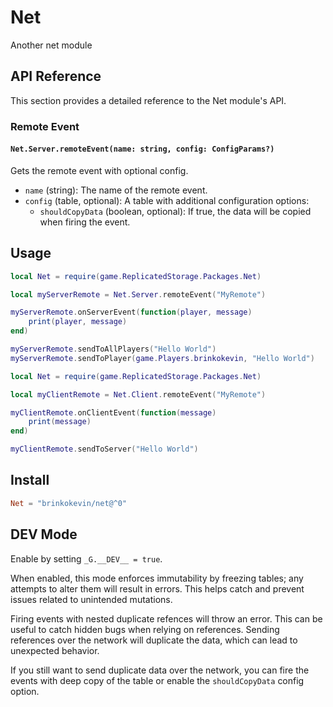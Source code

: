 # Net

Another net module

## API Reference

This section provides a detailed reference to the Net module's API.

### Remote Event

#### `Net.Server.remoteEvent(name: string, config: ConfigParams?)`

Gets the remote event with optional config.

- `name` (string): The name of the remote event.
- `config` (table, optional): A table with additional configuration options:
  - `shouldCopyData` (boolean, optional): If true, the data will be copied when firing the event.

## Usage

```lua
local Net = require(game.ReplicatedStorage.Packages.Net)

local myServerRemote = Net.Server.remoteEvent("MyRemote")

myServerRemote.onServerEvent(function(player, message)
    print(player, message)
end)

myServerRemote.sendToAllPlayers("Hello World")
myServerRemote.sendToPlayer(game.Players.brinkokevin, "Hello World")
```

```lua
local Net = require(game.ReplicatedStorage.Packages.Net)

local myClientRemote = Net.Client.remoteEvent("MyRemote")

myClientRemote.onClientEvent(function(message)
    print(message)
end)

myClientRemote.sendToServer("Hello World")
```

## Install

```toml
Net = "brinkokevin/net@^0"
```

## DEV Mode

Enable by setting `_G.__DEV__ = true`.

When enabled, this mode enforces immutability by freezing tables; any attempts to alter them will result in errors. This helps catch and prevent issues related to unintended mutations.

Firing events with nested duplicate refences will throw an error. This can be useful to catch hidden bugs when relying on references. Sending references over the network will duplicate the data, which can lead to unexpected behavior.

If you still want to send duplicate data over the network, you can fire the events with deep copy of the table or enable the `shouldCopyData` config option.
